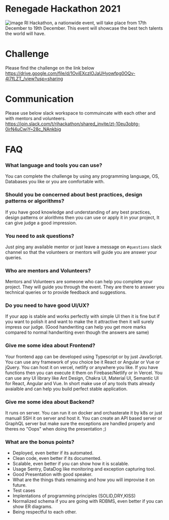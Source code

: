 # Renegade Hackathon 2021

![image](https://user-images.githubusercontent.com/3079452/146412201-90c4ae7c-eea4-42fd-9d0f-373f579aabf5.png)
RI Hackathon, a nationwide event, will take place from 17th December to 19th December. This event will showcase the best tech talents the world will have.

# Challenge
Please find the challenge on the link below
https://drive.google.com/file/d/1OviEXczIOJaUHyowfpg0OQv-4I7fLZT_/view?usp=sharing

# Communication
Please use below slack workspace to commuincate with each other and with mentors and volunteers.
https://join.slack.com/t/rihackathon/shared_invite/zt-10eu3obtg-0irN4uCwjY~28c_NAnkbig

# FAQ
### What language and tools you can use?
You can complete the challenge by using any programming language, OS, Databases you like or you are comfortable with.

### Should you be concerned about best practices, design patterns or algorithms?
If you have good knowledge and understanding of any best practices, design patterns or alorithms then you can use or apply it in your project, It can give judge a good impression.

### You need to ask questions?
Just ping any available mentor or just leave a message on `#questions` slack channel so that the volunteers or mentors will guide you are answer your queries.

### Who are mentors and Volunteers?
Mentors and Volunteers are someone who can help you complete your project. They will guide you through the event. They are there to answer you technical queries or to provide feedback and suggestions.

### Do you need to have good UI/UX?
If your app is stable and works perfectly with simple UI then it is fine but if you want to polish it and want to make the it attractive then it will surely impress our judge. (Good handwriting can help you get more marks compared to normal handwriting even though the answers are same)

### Give me some idea about Frontend?
Your frontend app can be developed using Typescript or by just JavaScript. You can use any framework of you choice be it React or Angular or Vue or jQuery. You can host it on vercel, netlify or anywhere you like. If you have functions then you can execute it them on Firebase/Netlify or in Vercel. You can use any UI library like Ant Design, Chakra UI, Material UI, Semantic UI for React, Angular and Vue. In short make use of any tools thats already avaialble and can help you build perfect stable application.

### Give me some idea about Backend?
It runs on server. You can run it on docker and orchasterate it by k8s or just manuall SSH it on server and host it. You can create an API based server or GraphQL server but make sure the exceptions are handled properly and theres no "Oops" when doing the presentation ;) 

### What are the bonus points?
- Deployed, even better if its automated.
- Clean code, even better if its documented.
- Scalable, even better if you can show how it is scalable.
- Usage Sentry, DataDog like monitoring and exception capturing tool.
- Good Presentation with good speaker.
- What are the things thats remaining and how you will improvise it on future.
- Test cases
- Implentations of programming principles (SOLID,DRY,KISS)
- Normalized schema if you are going with RDBMS, even better if you can show ER diagrams.
- Being respectful to each other.











